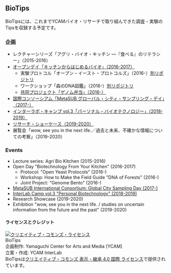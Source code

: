 ## BioTips
BioTipsには、これまでYCAMバイオ・リサーチで取り組んできた調査・実験のTipsを収録する予定です。

### 企画
- レクチャーシリーズ「アグリ・バイオ・キッチン ―『食べる』のリテラシー」（2015-2016）
- [オープンデイ「キッチンからはじめるバイオ」（2016-2017）](2016)
  - 実験プロトコル「オープン・イースト・プロトコルズ」（2016-）[別リポジトリ](https://github.com/YCAMInterlab/OpenYeastProtocols)
  - ワークショップ「森のDNA図鑑」（2016-）[別リポジトリ](https://github.com/YCAMInterlab/dna-of-forests)
  - [共同プロジェクト「ゲノム弁当」（2016-）](2016/genomebento.md)
- [国際コンソーシアム「MetaSUB グローバル・シティ・サンプリング・デイ」（2017-）](2017/metasub) 
- [インターラボ・キャンプ vol.3「パーソナル・バイオテクノロジー」（2018-2019）](2018)
- [リサーチ・ショーケース（2019-2020）](2019)
- 展覧会「wow, see you in the next life.／過去と未来、不確かな情報についての考察」（2019-2020）

### Events
- Lecture series: Agri Bio Kitchen (2015-2016)
- Open Day "Biotechnology From Your Kitchen" (2016-2017)
  - Protocol: "Open Yeast Protocols" (2016-)
  - Workshop: How to Make the Field Guide "DNA of Forests" (2016-)
  - Joint Project: "Genome Bento" (2016-)
- [MetaSUB International Consortium: Global City Sampling Day (2017-)](2017/readme_en.md)
- [InterLab Camp vol.3 "Personal Biotechnology" (2018-2019)](2018/readme_en.md)
- Research Showcase (2019-2020)
- Exhibition "wow, see you in the next life. / studies on uncertain information from the future and the past" (2019-2020)

#### ライセンスとクレジット
<a href="http://creativecommons.org/licenses/by-sa/4.0/" rel="license"><img style="border-width: 0;" alt="クリエイティブ・コモンズ・ライセンス" src="http://i.creativecommons.org/l/by-sa/4.0/80x15.png" /></a>
<br />
BioTips  
企画制作: Yamaguchi Center for Arts and Media [YCAM]<br />
立案・作成: YCAM InterLab<br />
BioTipsは<a href="http://creativecommons.org/licenses/by-sa/4.0/" rel="license">クリエイティブ・コモンズ 表示 - 継承 4.0 国際 ライセンス</a>で提供されています。
